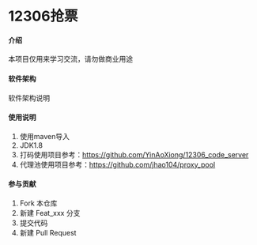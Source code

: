 # 12306抢票

#### 介绍
本项目仅用来学习交流，请勿做商业用途

#### 软件架构
软件架构说明

#### 使用说明

1.  使用maven导入
2.  JDK1.8
3.  打码使用项目参考：https://github.com/YinAoXiong/12306_code_server
4.  代理池使用项目参考：https://github.com/jhao104/proxy_pool

#### 参与贡献

1.  Fork 本仓库
2.  新建 Feat_xxx 分支
3.  提交代码
4.  新建 Pull Request



